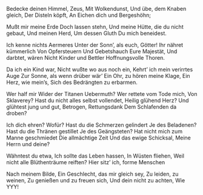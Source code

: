 Bedecke deinen Himmel, Zeus,
Mit Wolkendunst,
Und übe, dem Knaben gleich,
Der Disteln köpft,
An Eichen dich und Bergeshöhn;

Mußt mir meine Erde
Doch lassen stehn,
Und meine Hütte, die du nicht gebaut,
Und meinen Herd,
Um dessen Gluth
Du mich beneidest.

Ich kenne nichts Aermeres
Unter der Sonn’, als euch, Götter!
Ihr nähret kümmerlich
Von Opfersteuern
Und Gebetshauch
Eure Majestät,
Und darbtet, wären
Nicht Kinder und Bettler
Hoffnungsvolle Thoren.

Da ich ein Kind war,
Nicht wußte wo aus noch ein,
Kehrt’ ich mein verirrtes Auge
Zur Sonne, als wenn drüber wär’
Ein Ohr, zu hören meine Klage,
Ein Herz, wie mein’s,
Sich des Bedrängten zu erbarmen.

Wer half mir
Wider der Titanen Uebermuth?
Wer rettete vom Tode mich,
Von Sklaverey?
Hast du nicht alles selbst vollendet,
Heilig glühend Herz?
Und glühtest jung und gut,
Betrogen, Rettungsdank
Dem Schlafenden da droben?

Ich dich ehren? Wofür?
Hast du die Schmerzen gelindert
Je des Beladenen?
Hast du die Thränen gestillet
Je des Geängsteten?
Hat nicht mich zum Manne geschmiedet
Die allmächtige Zeit
Und das ewige Schicksal,
Meine Herrn und deine?


Wähntest du etwa,
Ich sollte das Leben hassen,
In Wüsten fliehen,
Weil nicht alle
Blüthenträume reiften?
Hier sitz’ ich, forme Menschen

Nach meinem Bilde,
Ein Geschlecht, das mir gleich sey,
Zu leiden, zu weinen,
Zu genießen und zu freuen sich,
Und dein nicht zu achten,
Wie YYY!
